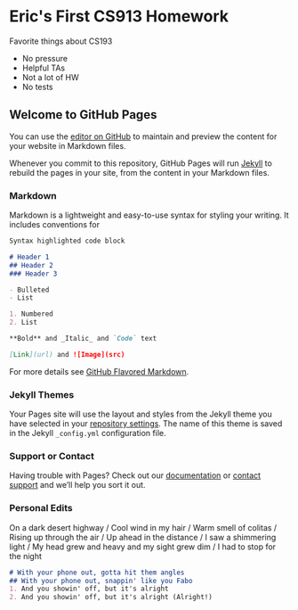 # Eric's First CS913 Homework
Favorite things about CS193
- No pressure
- Helpful TAs
- Not a lot of HW
- No tests
## Welcome to GitHub Pages

You can use the [editor on GitHub](https://github.com/kalutes/CS193_Fall18_Lab1/edit/master/index.md) to maintain and preview the content for your website in Markdown files.

Whenever you commit to this repository, GitHub Pages will run [Jekyll](https://jekyllrb.com/) to rebuild the pages in your site, from the content in your Markdown files.

### Markdown

Markdown is a lightweight and easy-to-use syntax for styling your writing. It includes conventions for

```markdown
Syntax highlighted code block

# Header 1
## Header 2
### Header 3

- Bulleted
- List

1. Numbered
2. List

**Bold** and _Italic_ and `Code` text

[Link](url) and ![Image](src)
```

For more details see [GitHub Flavored Markdown](https://guides.github.com/features/mastering-markdown/).

### Jekyll Themes

Your Pages site will use the layout and styles from the Jekyll theme you have selected in your [repository settings](https://github.com/kalutes/CS193_Fall18_Lab1/settings). The name of this theme is saved in the Jekyll `_config.yml` configuration file.

### Support or Contact

Having trouble with Pages? Check out our [documentation](https://help.github.com/categories/github-pages-basics/) or [contact support](https://github.com/contact) and we’ll help you sort it out.

### Personal Edits

On a dark desert highway / Cool wind in my hair / Warm smell of colitas / Rising up through the air / Up ahead in the distance / I saw a shimmering light / My head grew and heavy and my sight grew dim / I had to stop for the night

```markdown
# With your phone out, gotta hit them angles
## With your phone out, snappin' like you Fabo
1. And you showin' off, but it's alright
2. And you showin' off, but it's alright (Alright!)
